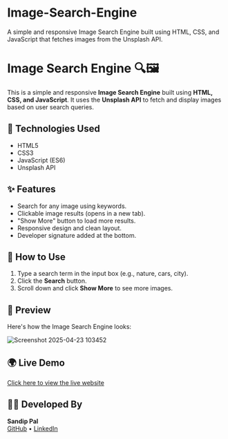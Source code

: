 # Image-Search-Engine
A simple and responsive Image Search Engine built using HTML, CSS, and JavaScript that fetches images from the Unsplash API.
# Image Search Engine 🔍🖼️

This is a simple and responsive **Image Search Engine** built using **HTML, CSS, and JavaScript**. It uses the **Unsplash API** to fetch and display images based on user search queries.

## 🔧 Technologies Used

- HTML5
- CSS3
- JavaScript (ES6)
- Unsplash API

## ✨ Features

- Search for any image using keywords.
- Clickable image results (opens in a new tab).
- "Show More" button to load more results.
- Responsive design and clean layout.
- Developer signature added at the bottom.

## 🚀 How to Use

1. Type a search term in the input box (e.g., nature, cars, city).
2. Click the **Search** button.
3. Scroll down and click **Show More** to see more images.

## 📸 Preview

Here's how the Image Search Engine looks:

![Screenshot 2025-04-23 103452](https://github.com/user-attachments/assets/023d39b4-ce03-46b6-a4e0-aba1c3c6519d)

## 🌍 Live Demo

[Click here to view the live website](https://sandip-pal1.github.io/Image-Search-Engine/)


## 🧑‍💻 Developed By

**Sandip Pal**  
[GitHub](https://github.com/sandip-pal1) • [LinkedIn](https://www.linkedin.com/in/sandip-pal-7877b9285)


